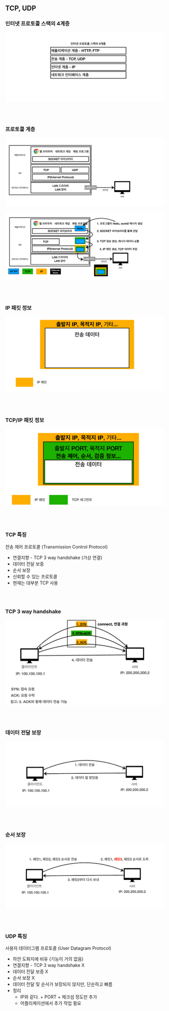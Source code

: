 ## TCP, UDP

### 인터넷 프로토콜 스택의 4계층

![image](https://github.com/JaeYeon33/TIL/blob/main/Network/images/Untitled%2011.png?raw=true)



<br>

<br>

### 프로토콜 계층

![image](https://github.com/JaeYeon33/TIL/blob/main/Network/images/Untitled%2012.png?raw=true)

![image](https://github.com/JaeYeon33/TIL/blob/main/Network/images/Untitled%2013.png?raw=true)





<br>

<br>

### IP 패킷 정보

![image](https://github.com/JaeYeon33/TIL/blob/main/Network/images/Untitled%2014.png?raw=true)



<br>

<br>

### TCP/IP 패킷 정보

![image](https://github.com/JaeYeon33/TIL/blob/main/Network/images/Untitled%2015.png?raw=true)



<br>

<br>



### TCP 특징

전송 제어 프로토콜 (Transmission Control Protocol)

- 연결지향 - TCP 3 way handshake (가상 연결)
- 데이터 전달 보증
- 순서 보장
- 신뢰할 수 있는 프로토콜
- 현재는 대부분 TCP 사용

<br>

<br>



### TCP 3 way handshake

![image](https://github.com/JaeYeon33/TIL/blob/main/Network/images/Untitled%2016.png?raw=true)



<br>

<br>



### 데이터 전달 보장

![image](https://github.com/JaeYeon33/TIL/blob/main/Network/images/Untitled%2017.png?raw=true)



<br>

<br>

### 순서 보장

![image](https://github.com/JaeYeon33/TIL/blob/main/Network/images/Untitled%2018.png?raw=true)



<br>

<br>

### UDP 특징

사용자 데이터그램 프로토콜 (User Datagram Protocol)

- 하얀 도화지에 비유 (기능이 거의 없음)
- 연결지향 - TCP 3 way handshake X
- 데이터 전달 보증 X
- 순서 보장 X
- 데이터 전달 및 순서가 보장되지 않지만, 단순하고 빠름
- 정리
  - IP와 같다. + PORT + 체크섬 정도만 추가
  - 어플리케이션에서 추가 작업 필요

<br>
